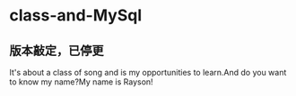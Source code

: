 # class-and-MySql
## 版本敲定，已停更
It's about a class of song and is my opportunities to learn.And do you want to know my name?My name is Rayson!
